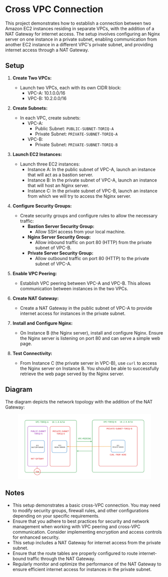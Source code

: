 # Cross VPC Connection

This project demonstrates how to establish a connection between two Amazon EC2 instances residing in separate VPCs, with the addition of a NAT Gateway for internet access. The setup involves configuring an Nginx server on one instance in a private subnet, enabling communication from another EC2 instance in a different VPC's private subnet, and providing internet access through a NAT Gateway.

## Setup

1. **Create Two VPCs:**
   - Launch two VPCs, each with its own CIDR block:
     - VPC-A: 10.1.0.0/16
     - VPC-B: 10.2.0.0/16

2. **Create Subnets:**
   - In each VPC, create subnets:
     - VPC-A:
       - Public Subnet: `PUBLIC-SUBNET-TORIQ-A`
       - Private Subnet: `PRIVATE-SUBNET-TORIQ-A`
     - VPC-B:
       - Private Subnet: `PRIVATE-SUBNET-TORIQ-B`

3. **Launch EC2 Instances:**
   - Launch three EC2 instances:
     - Instance A: In the public subnet of VPC-A, launch an instance that will act as a bastion server.
     - Instance B: In the private subnet of VPC-A, launch an instance that will host an Nginx server.
     - Instance C: In the private subnet of VPC-B, launch an instance from which we will try to access the Nginx server.

4. **Configure Security Groups:**
   - Create security groups and configure rules to allow the necessary traffic:
     - **Bastion Server Security Group:**
       - Allow SSH access from your local machine.
     - **Nginx Server Security Group:**
       - Allow inbound traffic on port 80 (HTTP) from the private subnet of VPC-B.
     - **Private Server Security Group:**
       - Allow outbound traffic on port 80 (HTTP) to the private subnet of VPC-A.

5. **Enable VPC Peering:**
   - Establish VPC peering between VPC-A and VPC-B. This allows communication between instances in the two VPCs.

6. **Create NAT Gateway:**
   - Create a NAT Gateway in the public subnet of VPC-A to provide internet access for instances in the private subnet.

7. **Install and Configure Nginx:**
   - On Instance B (the Nginx server), install and configure Nginx. Ensure the Nginx server is listening on port 80 and can serve a simple web page.

8. **Test Connectivity:**
   - From Instance C (the private server in VPC-B), use `curl` to access the Nginx server on Instance B. You should be able to successfully retrieve the web page served by the Nginx server.

## Diagram

The diagram depicts the network topology with the addition of the NAT Gateway:

<figure > 
<p align="center">
  <img src="./System_design.png" alt="project architecture" />
</p>
</figure>

## Notes

- This setup demonstrates a basic cross-VPC connection. You may need to modify security groups, firewall rules, and other configurations depending on your specific requirements.
- Ensure that you adhere to best practices for security and network management when working with VPC peering and cross-VPC communication. Consider implementing encryption and access controls for enhanced security.
- This setup includes a NAT Gateway for internet access from the private subnet.
- Ensure that the route tables are properly configured to route internet-bound traffic through the NAT Gateway.
- Regularly monitor and optimize the performance of the NAT Gateway to ensure efficient internet access for instances in the private subnet.
